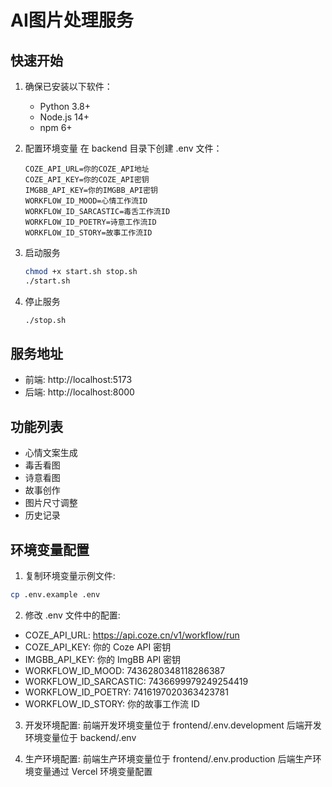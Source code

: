 # AI图片处理服务

## 快速开始

1. 确保已安装以下软件：
   - Python 3.8+
   - Node.js 14+
   - npm 6+

2. 配置环境变量
   在 backend 目录下创建 .env 文件：
   ```
   COZE_API_URL=你的COZE_API地址
   COZE_API_KEY=你的COZE_API密钥
   IMGBB_API_KEY=你的IMGBB_API密钥
   WORKFLOW_ID_MOOD=心情工作流ID
   WORKFLOW_ID_SARCASTIC=毒舌工作流ID
   WORKFLOW_ID_POETRY=诗意工作流ID
   WORKFLOW_ID_STORY=故事工作流ID
   ```

3. 启动服务
   ```bash
   chmod +x start.sh stop.sh
   ./start.sh
   ```

4. 停止服务
   ```bash
   ./stop.sh
   ```

## 服务地址
- 前端: http://localhost:5173
- 后端: http://localhost:8000

## 功能列表
- 心情文案生成
- 毒舌看图
- 诗意看图
- 故事创作
- 图片尺寸调整
- 历史记录 

## 环境变量配置

1. 复制环境变量示例文件:
```bash
cp .env.example .env
```

2. 修改 .env 文件中的配置:
- COZE_API_URL: https://api.coze.cn/v1/workflow/run
- COZE_API_KEY: 你的 Coze API 密钥
- IMGBB_API_KEY: 你的 ImgBB API 密钥
- WORKFLOW_ID_MOOD: 7436280348118286387
- WORKFLOW_ID_SARCASTIC: 7436699979249254419
- WORKFLOW_ID_POETRY: 7416197020363423781
- WORKFLOW_ID_STORY: 你的故事工作流 ID

3. 开发环境配置:
前端开发环境变量位于 frontend/.env.development
后端开发环境变量位于 backend/.env

4. 生产环境配置:
前端生产环境变量位于 frontend/.env.production
后端生产环境变量通过 Vercel 环境变量配置
